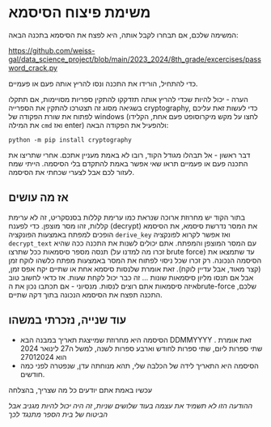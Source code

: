 # משימת פיצוח הסיסמא

המשימה שלכם, אם תבחרו לקבל אותה, היא לפצח את הסיסמא בתכנה הבאה:

https://github.com/weiss-gal/data_science_project/blob/main/2023_2024/8th_grade/excercises/password_crack.py

כדי להתחיל, הורידו את התכנה ונסו להריץ אותה פעם או פעמיים.

הערה - יכול להיות שכדי להריץ אותה תזדקקו להתקין ספריות מסויימות, אם תתקלו בשגיאה מסוג זה תצטרכו להתקין את הספרייה cryptography, כדי לעשות זאת עליכם לפתוח את שורת הפקודה של windows (לחצו על מקש מיקרוסופט פעם אחת, הקלידו את המילה `cmd` ואז enter) ולהפעיל את הפקודה הבאה:

`python -m pip install cryptography`

דבר ראשון - אל תבהלו מגודל הקוד, רובו לא באמת מעניין אתכם.
אחרי שתריצו את התכנה פעם או פעמיים תראו שאי אפשר באמת להתקדם בלי הסיסמה. הייתי שמח לעזור לכם אבל לצערי שכחתי את הסיסמה. 

## אז מה עושים
בתור הקוד יש מחרוזת ארוכה שנראת כמו ערימת קללות בסנסקריט, זה לא ערימת קללות, זהו מסר מוצפן. כדי לפענח (decrypt) את המסר נדרשת סיסמא, את הסיסמא הופכים למפתח באמצעות הפונקציה `derive_key` ואז אפשר לקרוא לפונקציה `decrypt_text` עם המסר המוצפן והמפתח. 
אתם יכולים לשנות את התכנה ככה שהיא תנסה מספר סיסמאות ככל שתרצו (זכרו מה למדנו על brute force) עד שתמצאו את הסיסמה הנכונה. רק זכרו שכל ניסוי לפתוח את המסר באמצעות מפתח כלשהו לוקח זמן (קצר מאוד, אבל עדיין לוקח). זאת אומרת שלנסות סיסמא אחת או שתיים יקח אפס זמן, אבל אם תנסו מליון סיסמאות שונות ... זה כבר יכול לקחת שעות. אז כדאי לחשוב טוב איזה סיסמאות אתם רוצים לנסות. מנסיוני - אם תכתבו נכון את הbrute-force שלכם, התכנה תפצח את הסיסמא הנכונה בתוך דקה שתיים.

## עוד שנייה, נזכרתי במשהו

- הסיסמה היא מחרוזת שמייצגת תאריך במבנה הבא DDMMYYYY . זאת אומרת שתי ספרות ליום, שתי ספרות לחודש וארבע ספרות לשנה, למשל ה27 לינואר 2024 הוא 27012024
- הסיסמה היא התאריך לידה של הכלבה שלי, תהא מנוחתה עדן, שנפטרה לפני כמה חודשים.

עכשיו באמת אתם יודעים כל מה שצריך, בהצלחה 

_ההודעה הזו לא תשמיד את עצמה בעוד שלושים שניות, זה היה יכול להיות מגניב אבל הביטוח של בית הספר מתנגד לכך_
